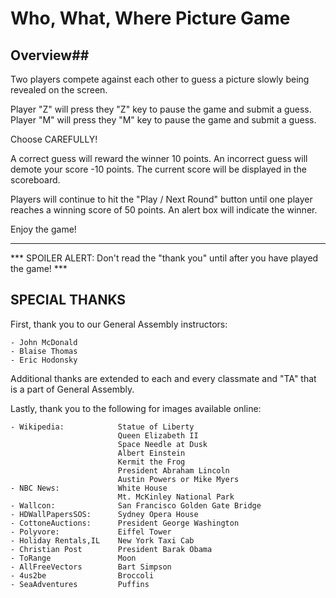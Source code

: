 # Who, What, Where Picture Game ###

## Overview##

Two players compete against each other to guess a picture slowly being revealed on the screen.

Player "Z" will press they "Z" key to pause the game and submit a guess.
Player "M" will press they "M" key to pause the game and submit a guess.

Choose CAREFULLY!

A correct guess will reward the winner 10 points. An incorrect guess will demote your score -10 points. The current score will be displayed in the scoreboard.

Players will continue to hit the "Play / Next Round" button until one player reaches a winning score of 50 points. An alert box will indicate the winner.

Enjoy the game!



----------------------------------------------------------------------------------------
*** SPOILER ALERT: Don't read the "thank you" until after you have played the game! ***

## SPECIAL THANKS ##

First, thank you to our General Assembly instructors:

	- John McDonald
	- Blaise Thomas
	- Eric Hodonsky

Additional thanks are extended to each and every classmate and "TA" that is a part of General Assembly.

Lastly, thank you to the following for images available online:

	- Wikipedia:			Statue of Liberty
							Queen Elizabeth II
							Space Needle at Dusk
							Albert Einstein
							Kermit the Frog
							President Abraham Lincoln
							Austin Powers or Mike Myers
	- NBC News:				White House
							Mt. McKinley National Park
	- Wallcon:				San Francisco Golden Gate Bridge
	- HDWallPapersSOS:		Sydney Opera House
	- CottoneAuctions:		President George Washington
	- Polyvore:				Eiffel Tower
	- Holiday Rentals,IL	New York Taxi Cab
	- Christian Post		President Barak Obama
	- ToRange				Moon
	- AllFreeVectors		Bart Simpson
	- 4us2be				Broccoli
	- SeaAdventures			Puffins







